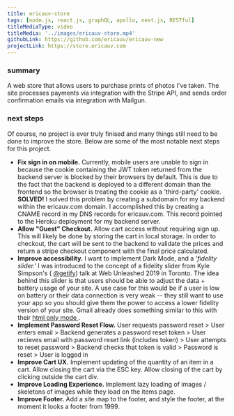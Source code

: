 ```yaml
---
title: ericauv-store
tags: [node.js, react.js, graphQL, apollo, next.js, RESTful]
titleMediaType: video
titleMedia: '../images/ericauv-store.mp4'
githubLink: https://github.com/ericauv/ericauv-new
projectLink: https://store.ericauv.com
---
```


<div class="project-section">
  <h3 class="project-section-title">summary</h3>
  <div class="project-section-content">
    <p>
      A web store that allows users to purchase prints of photos I've taken. The
      site processes payments via integration with the Stripe API, and sends
      order confirmation emails via integration with Mailgun.
    </p>
  </div>
</div>
<div class="project-section">
  <h3 class="project-section-title">next steps</h3>
  <div class="project-section-content">
    <p>
      Of course, no project is ever truly finised and many things still need to
      be done to improve the store. Below are some of the most notable next
      steps for this project.
    </p>
    <ul>
      <li>
        <strong>Fix sign in on mobile.</strong> Currently, mobile users are
        unable to sign in because the cookie containing the JWT token returned
        from the backend server is blocked by their browsers by default. This is
        due to the fact that the backend is deployed to a different domain than
        the frontend so the browser is treating the cookie as a 'third-party'
        cookie. <strong>SOLVED!</strong> I solved this problem by creating a subdomain for my backend within the ericauv.com domain. I accomplished this by creating a CNAME record in my DNS records for ericauv.com. This record pointed to the Heroku deployment for my backend server.
      </li>
      <li>
        <strong>Allow "Guest" Checkout.</strong> Allow cart access without
        requiring sign up. This will likely be done by storing the cart in local
        storage. In order to checkout, the cart will be sent to the backend to
        validate the prices and return a stripe checkout component with the
        final price calculated.
      </li>
      <li>
        <strong>Improve accessibility.</strong> I want to implement Dark Mode,
        and a <em>'fidelity slider.'</em> I was introduced to the concept of a
        fidelity slider from Kyle Simpson's (
        <a
          href="https://twitter.com/getify"
          rel="noopener noreferrer"
          target="_blank"
          >@getify</a
        >) talk at Web Unleashed 2019 in Toronto. The idea behind this slider is
        that users should be able to adjust the data + battery usage of your
        site. A use case for this would be if a user is low on battery or their
        data connection is very weak -- they still want to use your app so you
        should give them the power to access a lower fidelity version of your
        site. Gmail already does something similar to this with their
        <a
          href="https://support.google.com/mail/answer/15049?hl=en"
          rel="noopener noreferrer"
          target="_blank"
        >
          html only mode
        </a>
        .
      </li>
      <li>
        <strong>Implement Password Reset Flow.</strong> User requests password
        reset > User enters email > Backend generates a password reset token >
        User recieves email with password reset link (includes token) > User
        attempts to reset password > Backend checks that token is valid >
        Password is reset > User is logged in
      </li>
      <li>
        <strong>Improve Cart UX.</strong> Implement updating of the quantity of
        an item in a cart. Allow closing the cart via the ESC key. Allow closing
        of the cart by clicking outside the cart div.
      </li>
      <li>
        <strong>Improve Loading Experience. </strong>Implement lazy loading of
        images / skeletons of images while they load on the items page.
      </li>
      <li>
        <strong>Improve Footer.</strong> Add a site map to the footer, and style
        the footer, at the moment it looks a footer from 1999.
      </li>
    </ul>
  </div>
</div>
